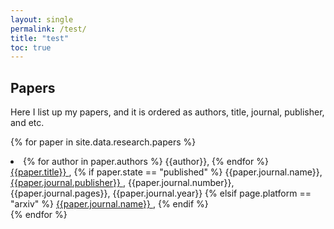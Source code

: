 ```yaml
---
layout: single
permalink: /test/
title: "test"
toc: true
---
```



## Papers

Here I list up my papers, and it is ordered as authors, title, journal, publisher, and etc.


{% for paper in site.data.research.papers %}
  <li>
    {% for author in paper.authors %}
        {{author}},
    {% endfor %}
    <a href="{{ paper.links.arxiv }}">
    {{paper.title}}
    </a>,
    {% if paper.state == "published" %}
        {{paper.journal.name}},
        <a href="{{ paper.links.journal }}">
        {{paper.journal.publisher}}
        </a>,
        {{paper.journal.number}}, 
        {{paper.journal.pages}}, 
        {{paper.journal.year}}   
    {% elsif page.platform == "arxiv" %}
        <a href="{{ paper.links.arxiv }}">
            {{paper.journal.name}}
        </a>, 
    {% endif %}
  </li>
{% endfor %}